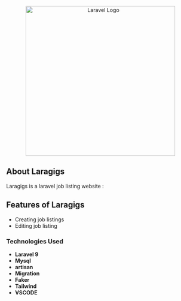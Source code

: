 <p align="center"><a href="https://laravel.com" target="_blank"><img src="https://raw.githubusercontent.com/laravel/art/master/logo-lockup/5%20SVG/2%20CMYK/1%20Full%20Color/laravel-logolockup-cmyk-red.svg" width="400" alt="Laravel Logo"></a></p>

</p>

## About Laragigs

Laragigs is a laravel job listing website :

## Features of Laragigs
- Creating job listings
- Editing job listing



### Technologies  Used

- **Laravel 9**
- **Mysql**
- **artisan**
- **Migration**
- **Faker**
- **Tailwind**
- **VSCODE**
